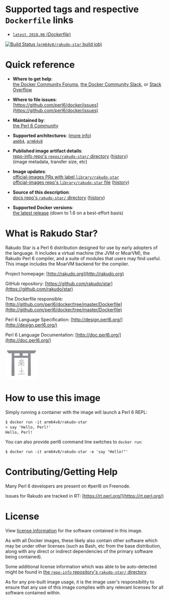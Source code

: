 <!--

********************************************************************************

WARNING:

    DO NOT EDIT "rakudo-star/README.md"

    IT IS AUTO-GENERATED

    (from the other files in "rakudo-star/" combined with a set of templates)

********************************************************************************

-->

# Supported tags and respective `Dockerfile` links

-	[`latest`, `2018.06` (*Dockerfile*)](https://github.com/perl6/docker/blob/f8a418d4d8d4a75f18af5d9b86c7e0a7cfe6bfd8/Dockerfile)

[![Build Status](https://doi-janky.infosiftr.net/job/multiarch/job/arm64v8/job/rakudo-star/badge/icon) (`arm64v8/rakudo-star` build job)](https://doi-janky.infosiftr.net/job/multiarch/job/arm64v8/job/rakudo-star/)

# Quick reference

-	**Where to get help**:  
	[the Docker Community Forums](https://forums.docker.com/), [the Docker Community Slack](https://blog.docker.com/2016/11/introducing-docker-community-directory-docker-community-slack/), or [Stack Overflow](https://stackoverflow.com/search?tab=newest&q=docker)

-	**Where to file issues**:  
	[https://github.com/perl6/docker/issues](https://github.com/perl6/docker/issues)

-	**Maintained by**:  
	[the Perl 6 Community](https://github.com/perl6/docker)

-	**Supported architectures**: ([more info](https://github.com/docker-library/official-images#architectures-other-than-amd64))  
	[`amd64`](https://hub.docker.com/r/amd64/rakudo-star/), [`arm64v8`](https://hub.docker.com/r/arm64v8/rakudo-star/)

-	**Published image artifact details**:  
	[repo-info repo's `repos/rakudo-star/` directory](https://github.com/docker-library/repo-info/blob/master/repos/rakudo-star) ([history](https://github.com/docker-library/repo-info/commits/master/repos/rakudo-star))  
	(image metadata, transfer size, etc)

-	**Image updates**:  
	[official-images PRs with label `library/rakudo-star`](https://github.com/docker-library/official-images/pulls?q=label%3Alibrary%2Frakudo-star)  
	[official-images repo's `library/rakudo-star` file](https://github.com/docker-library/official-images/blob/master/library/rakudo-star) ([history](https://github.com/docker-library/official-images/commits/master/library/rakudo-star))

-	**Source of this description**:  
	[docs repo's `rakudo-star/` directory](https://github.com/docker-library/docs/tree/master/rakudo-star) ([history](https://github.com/docker-library/docs/commits/master/rakudo-star))

-	**Supported Docker versions**:  
	[the latest release](https://github.com/docker/docker-ce/releases/latest) (down to 1.6 on a best-effort basis)

# What is Rakudo Star?

Rakudo Star is a Perl 6 distribution designed for use by early adopters of the language. It includes a virtual machine (the JVM or MoarVM), the Rakudo Perl 6 compiler, and a suite of modules that users may find useful. This image includes the MoarVM backend for the compiler.

Project homepage: [http://rakudo.org](http://rakudo.org)

GitHub repository: [https://github.com/rakudo/star](https://github.com/rakudo/star)

The Dockerfile responsible: [http://github.com/perl6/docker/tree/master/Dockerfile](http://github.com/perl6/docker/tree/master/Dockerfile)

Perl 6 Language Specification: [http://design.perl6.org/](http://design.perl6.org/)

Perl 6 Language Documentation: [http://doc.perl6.org/](http://doc.perl6.org/)

![logo](https://raw.githubusercontent.com/docker-library/docs/48ac05ac94903844bfbdea1fb361676a904f9d85/rakudo-star/logo.png)

# How to use this image

Simply running a container with the image will launch a Perl 6 REPL:

```console
$ docker run -it arm64v8/rakudo-star
> say 'Hello, Perl!'
Hello, Perl!
```

You can also provide perl6 command line switches to `docker run`:

```console
$ docker run -it arm64v8/rakudo-star -e 'say "Hello!"'
```

# Contributing/Getting Help

Many Perl 6 developers are present on #perl6 on Freenode.

Issues for Rakudo are tracked in RT: [https://rt.perl.org/](https://rt.perl.org/)

# License

View [license information](https://github.com/rakudo/star/blob/master/LICENSE) for the software contained in this image.

As with all Docker images, these likely also contain other software which may be under other licenses (such as Bash, etc from the base distribution, along with any direct or indirect dependencies of the primary software being contained).

Some additional license information which was able to be auto-detected might be found in [the `repo-info` repository's `rakudo-star/` directory](https://github.com/docker-library/repo-info/tree/master/repos/rakudo-star).

As for any pre-built image usage, it is the image user's responsibility to ensure that any use of this image complies with any relevant licenses for all software contained within.
